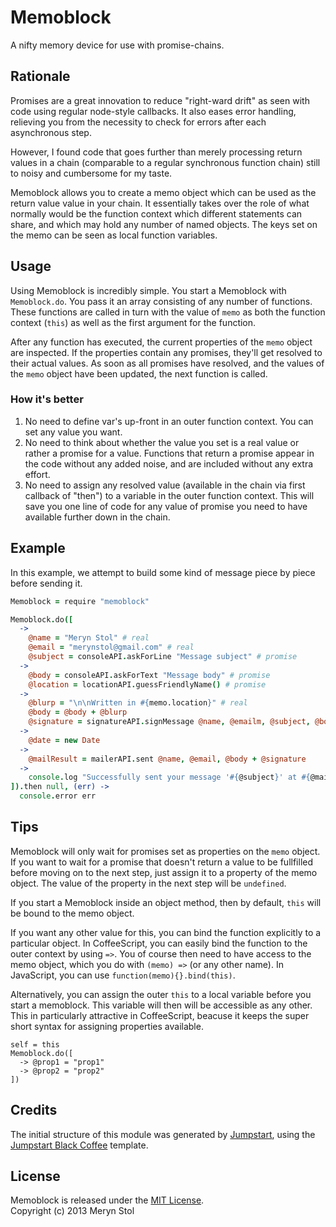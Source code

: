 # Memoblock

A nifty memory device for use with promise-chains.

## Rationale

Promises are a great innovation to reduce "right-ward drift" as seen with code using regular node-style callbacks. It also eases error handling, relieving you from the necessity to check for errors after each asynchronous step.

However, I found code that goes further than merely processing return values in a chain (comparable to a regular synchronous function chain) still to noisy and cumbersome for my taste.

Memoblock allows you to create a memo object which can be used as the return value value in your chain. It essentially takes over the role of what normally would be the function context which different statements can share, and which may hold any number of named objects. The keys set on the memo can be seen as local function variables.

## Usage

Using Memoblock is incredibly simple. You start a Memoblock with `Memoblock.do`. You pass it an array consisting of any number of functions. These functions are called in turn with the value of `memo` as both the function context (`this`) as well as the first argument for the function.

After any function has executed, the current properties of the `memo` object are inspected. If the properties contain any promises, they'll get resolved to their actual values. As soon as all promises have resolved, and the values of the `memo` object have been updated, the next function is called.

### How it's better

1. No need to define var's up-front in an outer function context. You can set any value you want.
2. No need to think about whether the value you set is a real value or rather a promise for a value. Functions that return a promise appear in the code without any added noise, and are included without any extra effort.
3. No need to assign any resolved value (available in the chain via first callback of "then") to a variable in the outer function context. This will save you one line of code for any value of promise you need to have available further down in the chain.

## Example

In this example, we attempt to build some kind of message piece by piece before sending it.

```coffee
Memoblock = require "memoblock"

Memoblock.do([
  ->
    @name = "Meryn Stol" # real
    @email = "merynstol@gmail.com" # real
    @subject = consoleAPI.askForLine "Message subject" # promise
  ->
    @body = consoleAPI.askForText "Message body" # promise
    @location = locationAPI.guessFriendlyName() # promise
  ->
    @blurp = "\n\nWritten in #{memo.location}" # real
    @body = @body + @blurp
    @signature = signatureAPI.signMessage @name, @emailm, @subject, @body
  ->
    @date = new Date
  ->
    @mailResult = mailerAPI.sent @name, @email, @body + @signature
  ->
    console.log "Successfully sent your message '#{@subject}' at #{@mailResult.getFriendlyTime()}."
]).then null, (err) ->
  console.error err
```

## Tips

Memoblock will only wait for promises set as properties on the `memo` object. If you want to wait for a promise that doesn't return a value to be fullfilled before moving on to the next step, just assign it to a property of the memo object. The value of the property in the next step will be `undefined`.

If you start a Memoblock inside an object method, then by default, `this` will be bound to the memo object.

 If you want any other value for this, you can bind the function explicitly to a particular object. In CoffeeScript, you can easily bind the function to the outer context by using `=>`. You of course then need to have access to the memo object, which you do with `(memo) =>` (or any other name). In JavaScript, you can use `function(memo){}.bind(this)`.
 
 Alternatively, you can assign the outer `this` to a local variable before you start a memoblock. This variable will then will be accessible as any other. This in particularly attractive in CoffeeScript, beacuse it keeps the super short syntax for assigning properties available.
 
 ```
 self = this
 Memoblock.do([
   -> @prop1 = "prop1"
   -> @prop2 = "prop2"
 ])
```

## Credits

The initial structure of this module was generated by [Jumpstart](https://github.com/meryn/jumpstart), using the [Jumpstart Black Coffee](https://github.com/meryn/jumpstart-black-coffee) template.

## License

Memoblock is released under the [MIT License](http://opensource.org/licenses/MIT).  
Copyright (c) 2013 Meryn Stol  